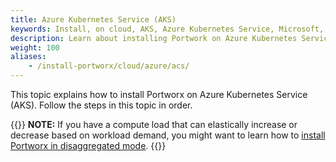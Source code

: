 ```yaml
---
title: Azure Kubernetes Service (AKS)
keywords: Install, on cloud, AKS, Azure Kubernetes Service, Microsoft, Kubernetes, k8s
description: Learn about installing Portwork on Azure Kubernetes Service.
weight: 100
aliases:
    - /install-portworx/cloud/azure/acs/
---
```


This topic explains how to install Portworx on Azure Kubernetes Service (AKS). Follow the steps in this topic in order.

{{<info>}}
**NOTE:**  If you have a compute load that can elastically increase or decrease based on workload demand, you might want to learn how to [install Portworx in disaggregated mode](/install-portworx/disaggregated/).
{{</info>}}